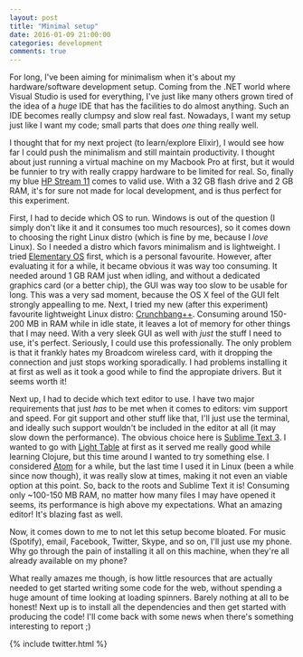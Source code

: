 ```yaml
---
layout: post
title: "Minimal setup"
date: 2016-01-09 21:00:00
categories: development
comments: true
---
```


For long, I've been aiming for minimalism when it's about my hardware/software development setup. Coming from the .NET world where Visual Studio is used for everything, I've just like many others grown tired of the idea of a *huge* IDE that has the facilities to do almost anything. Such an IDE becomes really clumpsy and slow real fast. Nowadays, I want my setup just like I want my code; small parts that does *one* thing really well.

I thought that for my next project (to learn/explore Elixir), I would see how far I could push the minimalism and still maintain productivity. I thought about just running a virtual machine on my Macbook Pro at first, but it would be funnier to try with really crappy hardware to be limited for real. So, finally my blue [HP Stream 11][hp-stream] comes to valid use. With a 32 GB flash drive and 2 GB RAM, it's for sure not made for local development, and is thus perfect for this experiment.

First, I had to decide which OS to run. Windows is out of the question (I simply don't like it and it consumes too much resources), so it comes down to choosing the right Linux distro (which is fine by me, because I *love* Linux). So I needed a distro which favors minimalism and is lightweight. I tried [Elementary OS][elementary-os] first, which is a personal favourite. However, after evaluating it for a while, it became obvious it was way too consuming. It needed around 1 GB RAM just when idling, and without a dedicated graphics card (or a better chip), the GUI was way too slow to be usable for long. This was a very sad moment, because the OS X feel of the GUI felt strongly appealling to me. Next, I tried my new (after this experiment) favourite lightweight Linux distro: [Crunchbang++][cbpp]. Consuming around 150-200 MB in RAM while in idle state, it leaves a lot of memory for other things that I may need. With a very sleek GUI as well with *just* the stuff I need to use, it's perfect. Seriously, I could use this professionally. The only problem is that it frankly hates my Broadcom wireless card, with it dropping the connection and just stops working sporadically. I had problems installing it at first as well as it took a good while to find the appropiate drivers. But it seems worth it!

Next up, I had to decide which text editor to use. I have two major requirements that just *has* to be met when it comes to editors: vim support and speed. For git support and other stuff like that, I'll just use the terminal, and ideally such support wouldn't be included in the editor at all (it may slow down the performance). The obvious choice here is [Sublime Text 3][sublime-text]. I wanted to go with [Light Table][light-table] at first as it served me really good while learning Clojure, but this time around I wanted to try something else. I considered [Atom][atom] for a while, but the last time I used it in Linux (been a while since now though), it was really slow at times, making it not even an viable option at this point. So, back to the roots and Sublime Text it is! Consuming only ~100-150 MB RAM, no matter how many files I may have opened it seems, its performance is high above my expectations. What an amazing editor! It's blazing fast as well.

Now, it comes down to me to not let this setup become bloated. For music (Spotify), email, Facebook, Twitter, Skype, and so on, I'll just use my phone. Why go through the pain of installing it all on this machine, when they're all already available on my phone?

What really amazes me though, is how little resources that are actually needed to get started writing some code for the web, without spending a huge amount of time looking at loading spinners. Barely nothing at all to be honest! Next up is to install all the dependencies and then get started with producing the code! I'll come back with some news when there's something interesting to report ;)

{% include twitter.html %}

[hp-stream]: http://store.hp.com/webapp/wcs/stores/servlet/ContentView?eSpotName=Stream11&storeId=10151
[elementary-os]: https://elementary.io/
[cbpp]: https://crunchbangplusplus.org/
[sublime-text]: http://www.sublimetext.com
[light-table]: http://lighttable.com/
[atom]: https://atom.io/